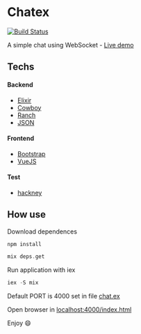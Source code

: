 # Chatex

[![Build Status](https://img.shields.io/travis/sylviot/chatex.svg?style=flat-square
"Build Status")](https://travis-ci.org/sylviot/chatex)

A simple chat using WebSocket - [Live demo](http://chatex-live.herokuapp.com/index.html)

## Techs

#### Backend
* [Elixir](https://github.com/elixir-lang/elixir)
* [Cowboy](https://github.com/ninenines/cowboy)
* [Ranch](https://github.com/ninenines/ranch)
* [JSON](https://github.com/cblage/elixir-json)

#### Frontend
* [Bootstrap](https://github.com/twbs/bootstrap)
* [VueJS](https://github.com/vuejs/vuejs.org)

#### Test
* [hackney](https://github.com/benoitc/hackney)

## How use

Download dependences
```nodejs
npm install
```
```elixir
mix deps.get
```

Run application with iex
```elixir
iex -S mix
```

Default PORT is 4000 set in file [chat.ex](https://github.com/sylviot/chatex/blob/master/lib/chat.ex#L34)

Open browser in [localhost:4000/index.html](http://localhost:4000/index.html)

Enjoy :smile:
